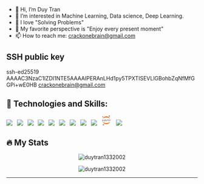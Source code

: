 - 👋 Hi, I’m Duy Tran
- 👀 I’m interested in  Machine Learning, Data science, Deep Learning.
- 🌱 I love "Solving Problems"
- 💞️ My favorite perspective is "Enjoy every present moment"
- 📫 How to reach me: crackonebrain@gmail.com
## SSH public key
ssh-ed25519 AAAAC3NzaC1lZDI1NTE5AAAAIPERAnLHd1py5TPXTISEVLlGBohbZqNfMfGGPi+wE0HB crackonebrain@gmail.com

## 🎁 Technologies and Skills: 
<img height="27" src="https://user-images.githubusercontent.com/25181517/183423507-c056a6f9-1ba8-4312-a350-19bcbc5a8697.png">&nbsp;&nbsp;
<img height="27" src="https://user-images.githubusercontent.com/25181517/117201156-9a724800-adec-11eb-9a9d-3cd0f67da4bc.png">&nbsp;&nbsp;
<img height="27" src="https://user-images.githubusercontent.com/25181517/192106073-90fffafe-3562-4ff9-a37e-c77a2da0ff58.png">&nbsp;&nbsp;
<img height="27" src="https://user-images.githubusercontent.com/25181517/192158954-f88b5814-d510-4564-b285-dff7d6400dad.png">&nbsp;&nbsp;
<img height="27" src="https://user-images.githubusercontent.com/25181517/183898674-75a4a1b1-f960-4ea9-abcb-637170a00a75.png">&nbsp;&nbsp;
<img height="27" src="https://avatars.githubusercontent.com/u/15658638?s=200&v=4">&nbsp;&nbsp;
<img height="27" src="https://avatars.githubusercontent.com/u/21003710?s=200&v=4">&nbsp;&nbsp;
<img height="27" src="https://user-images.githubusercontent.com/25181517/183896128-ec99105a-ec1a-4d85-b08b-1aa1620b2046.png">&nbsp;&nbsp;
<img height="27" src="https://avatars.githubusercontent.com/u/33467679?s=200&v=4">&nbsp;&nbsp;
<img height="27" src="https://raw.githubusercontent.com/github/explore/a4691f04ff219c1c2aa02fc61fda41aa43f1459a/topics/jupyter-notebook/jupyter-notebook.png">&nbsp;&nbsp;
<img height="27" src="https://raw.githubusercontent.com/scikit-learn/scikit-learn/main/doc/logos/scikit-learn-logo.png">&nbsp;&nbsp;

## 🔥 My Stats
<div align="center"><img height="170em" src="https://github-readme-stats.vercel.app/api/top-langs?username=duytran1332002&show_icons=true&locale=en&layout=compact&&bg_color=30,093028,237A57&title_color=fff&text_color=fff" alt="duytran1332002" />

<img height="170em" src="https://github-readme-stats.vercel.app/api?username=duytran1332002&show_icons=true&icon_color=f5af19&locale=en&&bg_color=30,093028,237A57&title_color=fff&text_color=fff" alt="duytran1332002" /></div>
<hr/>
